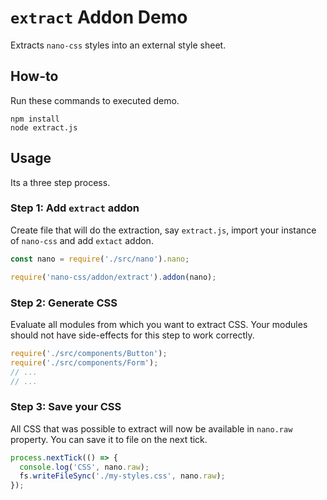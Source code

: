 # `extract` Addon Demo

Extracts `nano-css` styles into an external style sheet.

## How-to

Run these commands to executed demo.

```shell
npm install
node extract.js
```


## Usage

Its a three step process.


### Step 1: Add `extract` addon

Create file that will do the extraction, say `extract.js`, import your instance of `nano-css`
and add `extact` addon.

```js
const nano = require('./src/nano').nano;

require('nano-css/addon/extract').addon(nano);
```


### Step 2: Generate CSS

Evaluate all modules from which you want to extract CSS. Your modules should not have side-effects
for this step to work correctly.

```js
require('./src/components/Button');
require('./src/components/Form');
// ...
// ...
```


### Step 3: Save your CSS

All CSS that was possible to extract will now be available in `nano.raw` property.
You can save it to file on the next tick.

```js
process.nextTick(() => {
  console.log('CSS', nano.raw);
  fs.writeFileSync('./my-styles.css', nano.raw);
});
```
